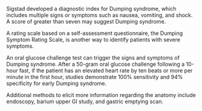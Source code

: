 Sigstad developed a diagnostic index for Dumping syndrome, which includes multiple signs or symptoms such as nausea, vomiting, and shock. A score of greater than seven may suggest Dumping syndrome.

A rating scale based on a self-assessment questionnaire, the Dumping Symptom Rating Scale, is another way to identify patients with severe symptoms.

An oral glucose challenge test can trigger the signs and symptoms of Dumping syndrome. After a 50-gram oral glucose challenge following a 10-hour fast, if the patient has an elevated heart rate by ten beats or more per minute in the first hour, studies demonstrate 100% sensitivity and 94% specificity for early Dumping syndrome.

Additional methods to elicit more information regarding the anatomy include endoscopy, barium upper GI study, and gastric emptying scan.